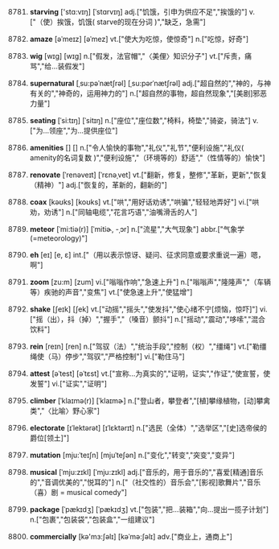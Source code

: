 8781. **starving**
['stɑ:vɪŋ]  [ˈstɑrvɪŋ]
adj.["饥饿，引申为供应不足","挨饿的"]  v.["（使）挨饿，饥饿( starve的现在分词 )","缺乏，急需"]  

8782. **amaze**
[əˈmeɪz]  [əˈmez]
vt.["使大为吃惊，使惊奇"]  n.["吃惊，好奇"]  

8783. **wig**
[wɪg]  [wɪɡ]
n.["假发，法官帽","〈美俚〉知识分子"]  vt.["斥责，痛骂","给…装假发"]  

8784. **supernatural**
[ˌsu:pəˈnætʃrəl]  [ˌsu:pərˈnætʃrəl]
adj.["超自然的","神的，与神有关的","神奇的，运用神力的"]  n.["超自然的事物，超自然现象","[美剧]邪恶力量"]  

8785. **seating**
[ˈsi:tɪŋ]  [ˈsitɪŋ]
n.["座位","座位数","椅料，椅垫","骑姿，骑法"]  v.["为…领座","为…提供座位"]  

8786. **amenities**
[]  []
n.["令人愉快的事物","礼仪","礼节","便利设施","礼仪( amenity的名词复数 )","便利设施","（环境等的）舒适","（性情等的）愉快"]  

8787. **renovate**
[ˈrenəveɪt]  [ˈrɛnəˌvet]
vt.["翻新，修复，整修","革新，更新","恢复（精神）"]  adj.["恢复的，革新的，翻新的"]  

8788. **coax**
[kəʊks]  [koʊks]
vt.["哄","用好话劝诱","哄骗","轻轻地弄好"]  vi.["哄劝，劝诱"]  n.["同轴电缆","花言巧语","油嘴滑舌的人"]  

8789. **meteor**
[ˈmi:tiə(r)]  [ˈmitiɚ, -ˌɔr]
n.["流星","大气现象"]  abbr.["气象学(=meteorology)"]  

8790. **eh**
[eɪ]  [e, ɛ]
int.["（用以表示惊讶、疑问、征求同意或要求重说一遍）嗯，啊"]  

8791. **zoom**
[zu:m]  [zum]
vi.["嗡嗡作响","急速上升"]  n.["嗡嗡声","隆隆声","（车辆等）疾驰的声音","变焦"]  vt.["使急速上升","使猛增"]  

8792. **shake**
[ʃeɪk]  [ʃek]
vt.["动摇","摇头","使发抖","使心绪不宁[烦恼，惊吓]"]  vi.["摇（出），抖（掉）","握手","（嗓音）颤抖"]  n.["摇动","震动","哆嗦","混合饮料"]  

8793. **rein**
[reɪn]  [ren]
n.["驾驭（法）","统治手段","控制（权）","缰绳"]  vt.["勒缰绳使（马）停步","驾驭","严格控制"]  vi.["勒住马"]  

8794. **attest**
[əˈtest]  [əˈtɛst]
vt.["宣称…为真实的","证明，证实","作证","使宣誓，使发誓"]  vi.["证实","证明"]  

8795. **climber**
[ˈklaɪmə(r)]  [ˈklaɪmɚ]
n.["登山者，攀登者","[植]攀缘植物，[动]攀禽类","〈比喻〉野心家"]  

8796. **electorate**
[ɪˈlektərət]  [ɪˈlɛktərɪt]
n.["选民（全体）","选举区","[史]选帝侯的爵位[领土]"]  

8797. **mutation**
[mju:ˈteɪʃn]  [mjuˈteʃən]
n.["变化","转变","突变","变异"]  

8798. **musical**
[ˈmju:zɪkl]  [ˈmju:zɪkl]
adj.["音乐的，用于音乐的","喜爱[精通]音乐的","音调优美的","悦耳的"]  n.["（社交性的）音乐会","[影视]歌舞片","音乐（喜）剧 = musical comedy"]  

8799. **package**
[ˈpækɪdʒ]  [ˈpækɪdʒ]
vt.["包装","把…装箱","向…提出一揽子计划"]  n.["包裹","包装袋","包装盒","一组建议"]  

8800. **commercially**
[kə'mɜ:ʃəlɪ]  [kəˈmə:ʃəlɪ]
adv.["商业上，通商上"]  

